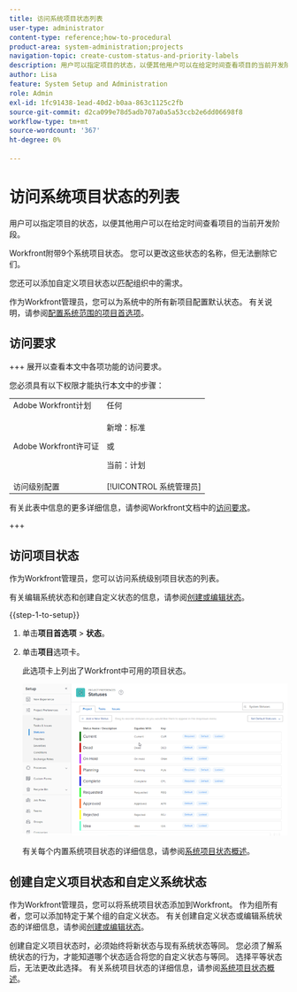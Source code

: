 ```yaml
---
title: 访问系统项目状态列表
user-type: administrator
content-type: reference;how-to-procedural
product-area: system-administration;projects
navigation-topic: create-custom-status-and-priority-labels
description: 用户可以指定项目的状态，以便其他用户可以在给定时间查看项目的当前开发阶段。
author: Lisa
feature: System Setup and Administration
role: Admin
exl-id: 1fc91438-1ead-40d2-b0aa-863c1125c2fb
source-git-commit: d2ca099e78d5adb707a0a5a53ccb2e6dd06698f8
workflow-type: tm+mt
source-wordcount: '367'
ht-degree: 0%

---
```


# 访问系统项目状态的列表

用户可以指定项目的状态，以便其他用户可以在给定时间查看项目的当前开发阶段。

Workfront附带9个系统项目状态。 您可以更改这些状态的名称，但无法删除它们。

您还可以添加自定义项目状态以匹配组织中的需求。

作为Workfront管理员，您可以为系统中的所有新项目配置默认状态。 有关说明，请参阅[配置系统范围的项目首选项](../../../administration-and-setup/set-up-workfront/configure-system-defaults/set-project-preferences.md)。

## 访问要求

+++ 展开以查看本文中各项功能的访问要求。

您必须具有以下权限才能执行本文中的步骤：

<table style="table-layout:auto"> 
 <col> 
 <col> 
 <tbody> 
  <tr> 
   <td role="rowheader">Adobe Workfront计划</td> 
   <td>任何</td> 
  </tr> 
  <tr> 
  <tr> 
   <td role="rowheader">Adobe Workfront许可证</td> 
   <td><p>新增：标准</p>
       <p>或</p>
       <p>当前：计划</p></td>
  </tr> 
  </tr> 
  <tr> 
   <td role="rowheader">访问级别配置</td> 
   <td>[!UICONTROL 系统管理员]</td>
  </tr> 
 </tbody> 
</table>

有关此表中信息的更多详细信息，请参阅Workfront文档中的[访问要求](/help/quicksilver/administration-and-setup/add-users/access-levels-and-object-permissions/access-level-requirements-in-documentation.md)。

+++

## 访问项目状态

作为Workfront管理员，您可以访问系统级别项目状态的列表。

有关编辑系统状态和创建自定义状态的信息，请参阅[创建或编辑状态](../../../administration-and-setup/customize-workfront/creating-custom-status-and-priority-labels/create-or-edit-a-status.md)。

{{step-1-to-setup}}

1. 单击&#x200B;**项目首选项** > **状态**。

1. 单击&#x200B;**项目**&#x200B;选项卡。

   此选项卡上列出了Workfront中可用的项目状态。

   ![项目状态](assets/project-status.png)

   有关每个内置系统项目状态的详细信息，请参阅[系统项目状态概述](../../../administration-and-setup/customize-workfront/creating-custom-status-and-priority-labels/system-project-statuses.md)。

## 创建自定义项目状态和自定义系统状态

作为Workfront管理员，您可以将系统项目状态添加到Workfront。 作为组所有者，您可以添加特定于某个组的自定义状态。 有关创建自定义状态或编辑系统状态的详细信息，请参阅[创建或编辑状态](../../../administration-and-setup/customize-workfront/creating-custom-status-and-priority-labels/create-or-edit-a-status.md)。

创建自定义项目状态时，必须始终将新状态与现有系统状态等同。 您必须了解系统状态的行为，才能知道哪个状态适合将您的自定义状态与等同。 选择平等状态后，无法更改此选择。 有关系统项目状态的详细信息，请参阅[系统项目状态概述](../../../administration-and-setup/customize-workfront/creating-custom-status-and-priority-labels/system-project-statuses.md)。
